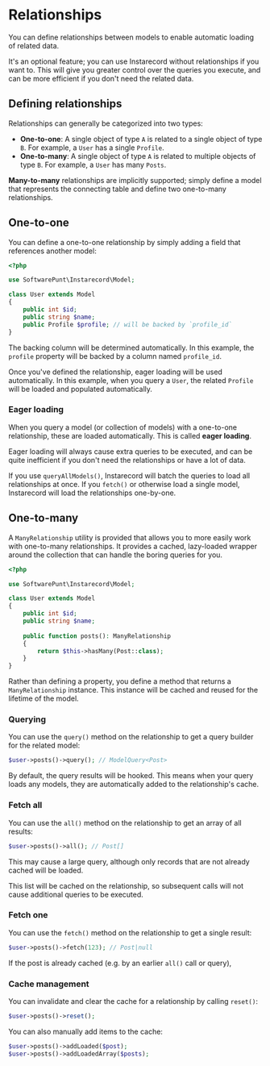 # Relationships
You can define relationships between models to enable automatic loading of related data.

It's an optional feature; you can use Instarecord without relationships if you want to. This will give you greater control over the queries you execute, and can be more efficient if you don't need the related data.

## Defining relationships
Relationships can generally be categorized into two types:

 - **One-to-one**: A single object of type `A` is related to a single object of type `B`. For example, a `User` has a single `Profile`.
 - **One-to-many**: A single object of type `A` is related to multiple objects of type `B`. For example, a `User` has many `Posts`.

**Many-to-many** relationships are implicitly supported; simply define a model that represents the connecting table and define two one-to-many relationships.

## One-to-one
You can define a one-to-one relationship by simply adding a field that references another model:

```php
<?php

use SoftwarePunt\Instarecord\Model;

class User extends Model
{
    public int $id;
    public string $name;
    public Profile $profile; // will be backed by `profile_id`
}
```

The backing column will be determined automatically. In this example, the `profile` property will be backed by a column named `profile_id`. 

Once you've defined the relationship, eager loading will be used automatically. In this example, when you query a `User`, the related `Profile` will be loaded and populated automatically.

### Eager loading
When you query a model (or collection of models) with a one-to-one relationship, these are loaded automatically. This is called **eager loading**.

Eager loading will always cause extra queries to be executed, and can be quite inefficient if you don't need the relationships or have a lot of data.

If you use `queryAllModels()`, Instarecord will batch the queries to load all relationships at once. If you `fetch()` or otherwise load a single model, Instarecord will load the relationships one-by-one.

## One-to-many
A `ManyRelationship` utility is provided that allows you to more easily work with one-to-many relationships. It provides a cached, lazy-loaded wrapper around the collection that can handle the boring queries for you.

```php
<?php

use SoftwarePunt\Instarecord\Model;

class User extends Model
{
    public int $id;
    public string $name;
    
    public function posts(): ManyRelationship
    {
        return $this->hasMany(Post::class);
    }
}
```

Rather than defining a property, you define a method that returns a `ManyRelationship` instance. This instance will be cached and reused for the lifetime of the model.

### Querying
You can use the `query()` method on the relationship to get a query builder for the related model:

```php
$user->posts()->query(); // ModelQuery<Post>
```

By default, the query results will be hooked. This means when your query loads any models, they are automatically added to the relationship's cache. 

### Fetch all
You can use the `all()` method on the relationship to get an array of all results:

```php
$user->posts()->all(); // Post[]
```

This may cause a large query, although only records that are not already cached will be loaded. 

This list will be cached on the relationship, so subsequent calls will not cause additional queries to be executed.

### Fetch one
You can use the `fetch()` method on the relationship to get a single result:

```php
$user->posts()->fetch(123); // Post|null
```

If the post is already cached (e.g. by an earlier `all()` call or query), 

### Cache management
You can invalidate and clear the cache for a relationship by calling `reset()`:

```php
$user->posts()->reset();
```

You can also manually add items to the cache:

```php
$user->posts()->addLoaded($post);
$user->posts()->addLoadedArray($posts);
```